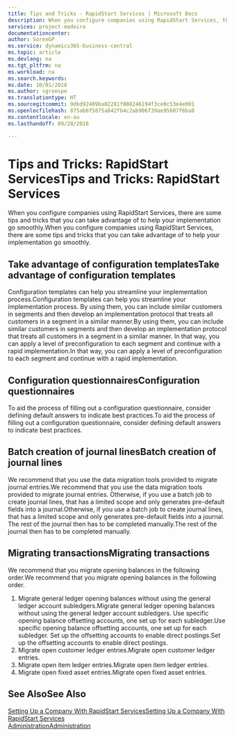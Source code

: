 ```yaml
---
title: Tips and Tricks - RapidStart Services | Microsoft Docs
description: When you configure companies using RapidStart Services, there are some tips and tricks that you can take advantage of to help your implementation go smoothly.
services: project-madeira
documentationcenter: 
author: SorenGP
ms.service: dynamics365-business-central
ms.topic: article
ms.devlang: na
ms.tgt_pltfrm: na
ms.workload: na
ms.search.keywords: 
ms.date: 10/01/2018
ms.author: sgroespe
ms.translationtype: HT
ms.sourcegitcommit: 9dbd92409ba02281f008246194f3ce0c53e4e001
ms.openlocfilehash: 875ab6f5875a842fb4c2ab906f39ae95607f6ba8
ms.contentlocale: en-au
ms.lasthandoff: 09/28/2018

---
```

# <a name="tips-and-tricks-rapidstart-services"></a><span data-ttu-id="a4064-103">Tips and Tricks: RapidStart Services</span><span class="sxs-lookup"><span data-stu-id="a4064-103">Tips and Tricks: RapidStart Services</span></span>
<span data-ttu-id="a4064-104">When you configure companies using RapidStart Services, there are some tips and tricks that you can take advantage of to help your implementation go smoothly.</span><span class="sxs-lookup"><span data-stu-id="a4064-104">When you configure companies using RapidStart Services, there are some tips and tricks that you can take advantage of to help your implementation go smoothly.</span></span>  

## <a name="take-advantage-of-configuration-templates"></a><span data-ttu-id="a4064-105">Take advantage of configuration templates</span><span class="sxs-lookup"><span data-stu-id="a4064-105">Take advantage of configuration templates</span></span>  
<span data-ttu-id="a4064-106">Configuration templates can help you streamline your implementation process.</span><span class="sxs-lookup"><span data-stu-id="a4064-106">Configuration templates can help you streamline your implementation process.</span></span> <span data-ttu-id="a4064-107">By using them, you can include similar customers in segments and then develop an implementation protocol that treats all customers in a segment in a similar manner.</span><span class="sxs-lookup"><span data-stu-id="a4064-107">By using them, you can include similar customers in segments and then develop an implementation protocol that treats all customers in a segment in a similar manner.</span></span> <span data-ttu-id="a4064-108">In that way, you can apply a level of preconfiguration to each segment and continue with a rapid implementation.</span><span class="sxs-lookup"><span data-stu-id="a4064-108">In that way, you can apply a level of preconfiguration to each segment and continue with a rapid implementation.</span></span>  

## <a name="configuration-questionnaires"></a><span data-ttu-id="a4064-109">Configuration questionnaires</span><span class="sxs-lookup"><span data-stu-id="a4064-109">Configuration questionnaires</span></span>  
<span data-ttu-id="a4064-110">To aid the process of filling out a configuration questionnaire, consider defining default answers to indicate best practices.</span><span class="sxs-lookup"><span data-stu-id="a4064-110">To aid the process of filling out a configuration questionnaire, consider defining default answers to indicate best practices.</span></span>  

## <a name="batch-creation-of-journal-lines"></a><span data-ttu-id="a4064-111">Batch creation of journal lines</span><span class="sxs-lookup"><span data-stu-id="a4064-111">Batch creation of journal lines</span></span>  
<span data-ttu-id="a4064-112">We recommend that you use the data migration tools provided to migrate journal entries.</span><span class="sxs-lookup"><span data-stu-id="a4064-112">We recommend that you use the data migration tools provided to migrate journal entries.</span></span> <span data-ttu-id="a4064-113">Otherwise, if you use a batch job to create journal lines, that has a limited scope and only generates pre-default fields into a journal.</span><span class="sxs-lookup"><span data-stu-id="a4064-113">Otherwise, if you use a batch job to create journal lines, that has a limited scope and only generates pre-default fields into a journal.</span></span> <span data-ttu-id="a4064-114">The rest of the journal then has to be completed manually.</span><span class="sxs-lookup"><span data-stu-id="a4064-114">The rest of the journal then has to be completed manually.</span></span>  

## <a name="migrating-transactions"></a><span data-ttu-id="a4064-115">Migrating transactions</span><span class="sxs-lookup"><span data-stu-id="a4064-115">Migrating transactions</span></span>  
<span data-ttu-id="a4064-116">We recommend that you migrate opening balances in the following order.</span><span class="sxs-lookup"><span data-stu-id="a4064-116">We recommend that you migrate opening balances in the following order.</span></span>  

1.  <span data-ttu-id="a4064-117">Migrate general ledger opening balances without using the general ledger account subledgers.</span><span class="sxs-lookup"><span data-stu-id="a4064-117">Migrate general ledger opening balances without using the general ledger account subledgers.</span></span> <span data-ttu-id="a4064-118">Use specific opening balance offsetting accounts, one set up for each subledger.</span><span class="sxs-lookup"><span data-stu-id="a4064-118">Use specific opening balance offsetting accounts, one set up for each subledger.</span></span> <span data-ttu-id="a4064-119">Set up the offsetting accounts to enable direct postings.</span><span class="sxs-lookup"><span data-stu-id="a4064-119">Set up the offsetting accounts to enable direct postings.</span></span>  
2.  <span data-ttu-id="a4064-120">Migrate open customer ledger entries.</span><span class="sxs-lookup"><span data-stu-id="a4064-120">Migrate open customer ledger entries.</span></span>  
3.  <span data-ttu-id="a4064-121">Migrate open item ledger entries.</span><span class="sxs-lookup"><span data-stu-id="a4064-121">Migrate open item ledger entries.</span></span>  
4.  <span data-ttu-id="a4064-122">Migrate open fixed asset entries.</span><span class="sxs-lookup"><span data-stu-id="a4064-122">Migrate open fixed asset entries.</span></span>  

## <a name="see-also"></a><span data-ttu-id="a4064-123">See Also</span><span class="sxs-lookup"><span data-stu-id="a4064-123">See Also</span></span>  
[<span data-ttu-id="a4064-124">Setting Up a Company With RapidStart Services</span><span class="sxs-lookup"><span data-stu-id="a4064-124">Setting Up a Company With RapidStart Services</span></span>](admin-set-up-a-company-with-rapidstart.md)  
[<span data-ttu-id="a4064-125">Administration</span><span class="sxs-lookup"><span data-stu-id="a4064-125">Administration</span></span>](admin-setup-and-administration.md)

